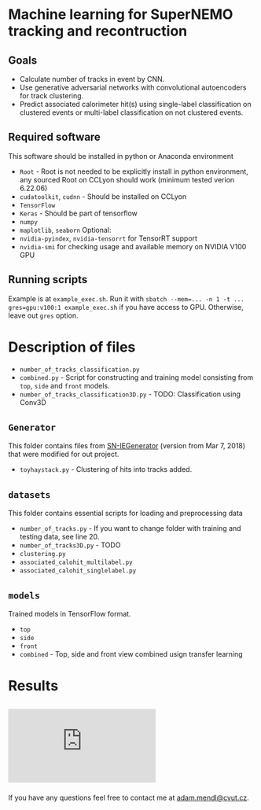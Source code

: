 # Machine learning for SuperNEMO tracking and recontruction
## Goals
 * Calculate number of tracks in event by CNN.
 * Use generative adversarial networks with convolutional autoencoders for track clustering.
 * Predict associated calorimeter hit(s) using single-label classification on clustered events or multi-label classification on not clustered events.
## Required software
This software should be installed in python or Anaconda environment
 * `Root` - Root is not needed to be explicitly install in python environment, any sourced Root on CCLyon should work (minimum tested verion 6.22.06)
 * `cudatoolkit`, `cudnn` - Should be installed on CCLyon 
 * `TensorFlow`
 * `Keras` - Should be part of tensorflow
 * `numpy`
 * `maplotlib`, `seaborn`
Optional:
 * `nvidia-pyindex`, `nvidia-tensorrt` for TensorRT support
 * `nvidia-smi` for checking usage and available memory on NVIDIA V100 GPU
## Running scripts
Example is at `example_exec.sh`. Run it with `sbatch --mem=... -n 1 -t ... gres=gpu:v100:1 example_exec.sh` if you have access to GPU. Otherwise, leave out `gres` option.

# Description of files
 * `number_of_tracks_classification.py`
 * `combined.py` - Script for constructing and training model consisting from `top`, `side` and `front` models.
 * `number_of_tracks_classification3D.py` - TODO: Classification using Conv3D
## `Generator`
This folder contains files from [SN-IEGenerator](https://github.com/SuperNEMO-DBD/SN-IEgenerator) (version from Mar 7, 2018) that were modified for out project. 
 * `toyhaystack.py` - Clustering of hits into tracks added.
## `datasets`
This folder contains essential scripts for loading and preprocessing data
 * `number_of_tracks.py` - If you want to change folder with training and testing data, see line 20.
 * `number_of_tracks3D.py` - TODO
 * `clustering.py`
 * `associated_calohit_multilabel.py`
 * `associated_calohit_singlelabel.py`
## `models`
Trained models in TensorFlow format.
 * `top`
 * `side`
 * `front`
 * `combined` - Top, side and front view combined usign transfer learning
# Results
![](https://github.com/amendl/SuperNEMO_ML_applications/blob/main/ImagesAndDocuments/combined.pdf)
---
If you have any questions feel free to contact me at [adam.mendl@cvut.cz](mailto:adam.mendl@cvut.cz).
